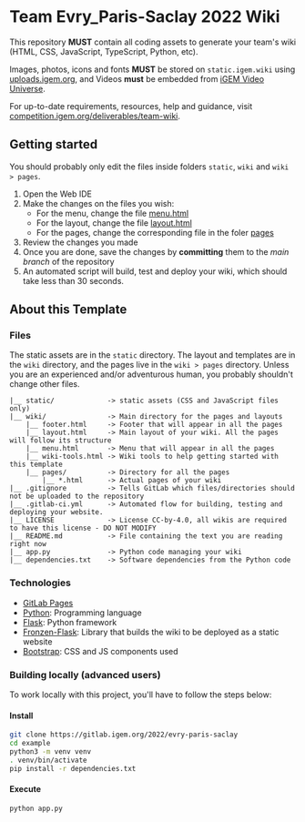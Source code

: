 # Team Evry_Paris-Saclay 2022 Wiki

This repository **MUST** contain all coding assets to generate your team's wiki (HTML, CSS, JavaScript, TypeScript, Python, etc).

Images, photos, icons and fonts **MUST** be stored on `static.igem.wiki` using [uploads.igem.org](https://uploads.igem.org), and Videos **must** be embedded from [iGEM Video Universe](https://video.igem.org).

For up-to-date requirements, resources, help and guidance, visit [competition.igem.org/deliverables/team-wiki](https://competition.igem.org/deliverables/team-wiki).

## Getting started

You should probably only edit the files inside folders `static`, `wiki` and `wiki > pages`.
1. Open the Web IDE
1. Make the changes on the files you wish:
    * For the menu, change the file [menu.html](wiki/menu.html)
    * For the layout, change the file [layout.html](wiki/layout.html)
    * For the pages, change the corresponding file in the foler [pages](wiki/pages)
1. Review the changes you made
1. Once you are done, save the changes by **committing** them to the *main branch* of the repository
1. An automated script will build, test and deploy your wiki, which should take less than 30 seconds.

## About this Template

### Files

The static assets are in the `static` directory. The layout and templates are in the `wiki` directory, and the pages live in the `wiki > pages` directory. Unless you are an experienced and/or adventurous human, you probably shouldn't change other files.

    |__ static/             -> static assets (CSS and JavaScript files only)
    |__ wiki/               -> Main directory for the pages and layouts
        |__ footer.html     -> Footer that will appear in all the pages
        |__ layout.html     -> Main layout of your wiki. All the pages will follow its structure
        |__ menu.html       -> Menu that will appear in all the pages
        |__ wiki-tools.html -> Wiki tools to help getting started with this template
        |__ pages/          -> Directory for all the pages
            |__ *.html      -> Actual pages of your wiki
    |__ .gitignore          -> Tells GitLab which files/directories should not be uploaded to the repository
    |__ .gitlab-ci.yml      -> Automated flow for building, testing and deploying your website.
    |__ LICENSE             -> License CC-by-4.0, all wikis are required to have this license - DO NOT MODIFY
    |__ README.md           -> File containing the text you are reading right now
    |__ app.py              -> Python code managing your wiki
    |__ dependencies.txt    -> Software dependencies from the Python code

### Technologies

  * [GitLab Pages](https://docs.gitlab.com/ee/user/project/pages/)
  * [Python](https://www.python.org): Programming language
  * [Flask](https://palletsprojects.com/p/flask/): Python framework
  * [Fronzen-Flask](https://pythonhosted.org/Frozen-Flask): Library that builds the wiki to be deployed as a static website
  * [Bootstrap](https://getbootstrap.com/docs/5.0/components): CSS and JS components used

### Building locally (advanced users)

To work locally with this project, you'll have to follow the steps below:

#### Install
```bash
git clone https://gitlab.igem.org/2022/evry-paris-saclay
cd example
python3 -m venv venv
. venv/bin/activate
pip install -r dependencies.txt
```

#### Execute
```bash
python app.py
```
